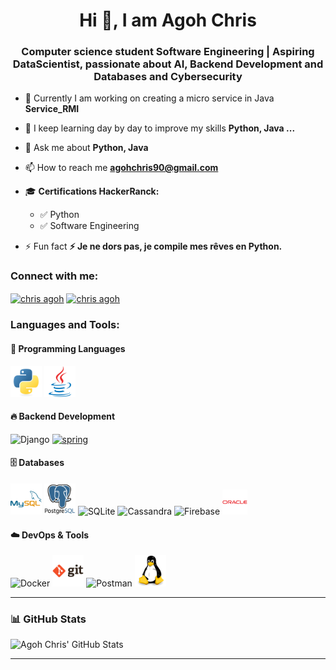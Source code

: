 <h1 align="center">Hi 👋, I am Agoh Chris</h1>
<h3 align="center">Computer science student Software Engineering | Aspiring DataScientist, passionate about AI, Backend Development and Databases and Cybersecurity</h3>

- 🔭 Currently I am working on creating a micro service in Java **Service_RMI**

- 🌱 I keep learning day by day to improve my skills **Python, Java ...**

- 💬 Ask me about **Python, Java**

- 📫 How to reach me **agohchris90@gmail.com**

- 🎓 **Certifications HackerRanck:**  
  - ✅ Python  
  - ✅ Software Engineering

- ⚡ Fun fact **⚡ Je ne dors pas, je compile mes rêves en Python.**

<h3 align="left">Connect with me:</h3>
<p align="left">
<a href="https://linkedin.com/in/chris agoh" target="blank"><img align="center" src="https://raw.githubusercontent.com/rahuldkjain/github-profile-readme-generator/master/src/images/icons/Social/linked-in-alt.svg" alt="chris agoh" height="30" width="40" /></a>
<a href="https://www.hackerrank.com/chris agoh" target="blank"><img align="center" src="https://raw.githubusercontent.com/rahuldkjain/github-profile-readme-generator/master/src/images/icons/Social/hackerrank.svg" alt="chris agoh" height="30" width="40" /></a>
</p>

<h3 align="left">Languages and Tools:</h3>

#### 🚀 Programming Languages  
<p align="left">
  <img src="https://raw.githubusercontent.com/devicons/devicon/master/icons/python/python-original.svg" alt="Python" width="50" height="50"/>
  <img src="https://raw.githubusercontent.com/devicons/devicon/master/icons/java/java-original.svg" alt="Java" width="50" height="50"/>
</p>


#### 🔥 Backend Development  
<p align="left">
  <img src="https://cdn.worldvectorlogo.com/logos/django.svg" alt="Django" width="50" height="50"/>
  <a href="https://spring.io/"> <img src="https://www.vectorlogo.zone/logos/springio/springio-icon.svg" alt="spring" width="40" height="40"/> </a> <a href="https://www.sqlite.org/" target="_blank" rel="noreferrer"> </a>
</p>




#### 🗄️ Databases  
<p align="left">
  <img src="https://raw.githubusercontent.com/devicons/devicon/master/icons/mysql/mysql-original-wordmark.svg" alt="MySQL" width="50" height="50"/>
  <img src="https://raw.githubusercontent.com/devicons/devicon/master/icons/postgresql/postgresql-original-wordmark.svg" alt="PostgreSQL" width="50" height="50"/>
  <img src="https://www.vectorlogo.zone/logos/sqlite/sqlite-icon.svg" alt="SQLite" width="50" height="50"/>
  <img src="https://www.vectorlogo.zone/logos/apache_cassandra/apache_cassandra-icon.svg" alt="Cassandra" width="50" height="50"/>
  <img src="https://www.vectorlogo.zone/logos/firebase/firebase-icon.svg" alt="Firebase" width="50" height="50"/>
  <a href="https://www.oracle.com/" target="_blank" rel="noreferrer">
    <img src="https://raw.githubusercontent.com/devicons/devicon/master/icons/oracle/oracle-original.svg"
    alt="oracle" width="40" height="40" /> </a>

</p>

#### ☁️ DevOps & Tools  
<p align="left">
  <img src="https://www.vectorlogo.zone/logos/docker/docker-icon.svg" alt="Docker" width="50" height="50"/>
  <img src="https://raw.githubusercontent.com/devicons/devicon/master/icons/git/git-original-wordmark.svg" alt="Git" width="50" height="50"/>
  <img src="https://www.vectorlogo.zone/logos/getpostman/getpostman-icon.svg" alt="Postman" width="50" height="50"/>
  <img src="https://raw.githubusercontent.com/devicons/devicon/master/icons/linux/linux-original.svg" alt="Linux" width="50" height="50"/>
</p>

---

### 📊 GitHub Stats  
![Agoh Chris' GitHub Stats](https://github-readme-stats.vercel.app/api?username=Agohchris&show_icons=true&theme=radical)  

---
